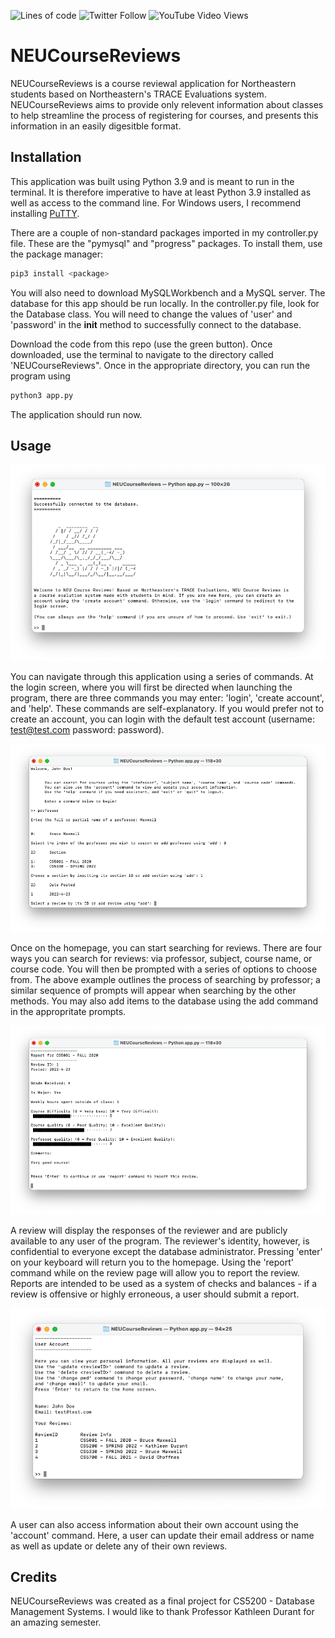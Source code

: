 ![Lines of code](https://img.shields.io/tokei/lines/github/vnhns/NEUCourseReviews) ![Twitter Follow](https://img.shields.io/twitter/follow/vn_hns?style=social) ![YouTube Video Views](https://img.shields.io/youtube/views/kF0w8zHGmjI?style=social)

# NEUCourseReviews

NEUCourseReviews is a course reviewal application for Northeastern students based on Northeastern's
TRACE Evaluations system. NEUCourseReviews aims to provide only relevent information about classes
to help streamline the process of registering for courses, and presents this information in an easily 
digesitble format.

## Installation

This application was built using Python 3.9 and is meant to run in the terminal. It is therefore imperative to have at least Python 3.9 installed as well as access to the command line. For Windows users, I recommend installing [PuTTY](https://www.putty.org/).

There are a couple of non-standard packages imported in my controller.py file. These are the "pymysql" and "progress" packages. To install them, use the package manager:

```bash 
pip3 install <package>
```

You will also need to download MySQLWorkbench and a MySQL server. The database for this app should be run locally. In the controller.py file, look for the Database class. You will need to change the values of 'user' and 'password' in the __init__ method to successfully connect to the database.

Download the code from this repo (use the green button). Once downloaded, use the terminal to navigate to the directory called 'NEUCourseReviews". Once in the appropriate directory, you can run the program using

```bash
python3 app.py
```

The application should run now.

## Usage

![Login Page](/images/login.png)

You can navigate through this application using a series of commands. At the login screen, where you will first be directed when launching the program, there are three commands you may enter: 'login', 'create account', and 'help'. These commands are self-explanatory. If you would prefer not to create an account, you can login with the default test account (username: test@test.com  password: password).

![Home Page](/images/home.png)

Once on the homepage, you can start searching for reviews. There are four ways you can search for reviews: via professor, subject, course name, or course code. You will then be prompted with a series of options to choose from. The above example outlines the process of searching by professor; a similar sequence of prompts will appear when searching by the other methods. You may also add items to the database using the add command in the appropritate prompts.

![Review](/images/review.png)

A review will display the responses of the reviewer and are publicly available to any user of the program. The reviewer's identity, however, is confidential to everyone except the database administrator. Pressing 'enter' on your keyboard will return you to the homepage. Using the 'report' command while on the review page will allow you to report the review. Reports are intended to be used as a system of checks and balances - if a review is offensive or highly erroneous, a user should submit a report.

![Account](/images/account.png)

A user can also access information about their own account using the 'account' command. Here, a user can update their email address or name as well as update or delete any of their own reviews.

## Credits

NEUCourseReviews was created as a final project for CS5200 - Database Management Systems. I would like to thank Professor Kathleen Durant for an amazing semester.